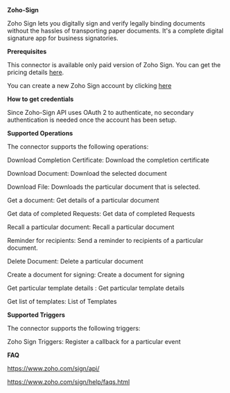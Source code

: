 ﻿
**Zoho-Sign**

Zoho Sign lets you digitally sign and verify legally binding documents without the hassles of transporting paper documents. It's a complete digital signature app for business signatories.

**Prerequisites**

This connector is available only paid version of Zoho Sign. You can get the pricing details [here](https://www.zoho.com/sign/pricing.html). 

You can create a new Zoho Sign account by clicking [here](https://zoho.com/sign)

**How to get credentials**

Since Zoho-Sign API uses OAuth 2 to authenticate, no secondary authentication is needed once the account has been setup.

**Supported Operations**

The connector supports the following operations:

Download Completion Certificate: Download the completion certificate

Download Document:  Download the selected document

Download File: Downloads the particular document that is selected.

Get a document: Get details of a particular document

Get data of completed Requests: Get data of completed Requests

Recall a particular document:  Recall a particular document

Reminder for recipients: Send a reminder to recipients of a particular document.

Delete Document: Delete a particular document

Create a document for signing: Create a document for signing

Get particular template details : Get particular template details

Get list of templates: List of Templates


**Supported Triggers**

The connector supports the following triggers:

Zoho Sign Triggers: Register a callback for a particular event



**FAQ**

https://www.zoho.com/sign/api/

https://www.zoho.com/sign/help/faqs.html

